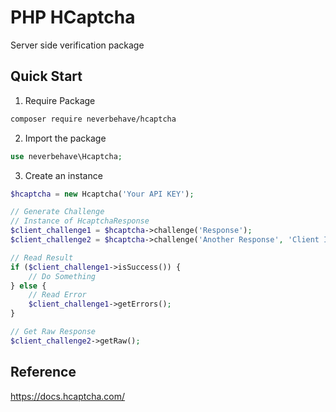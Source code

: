 # PHP HCaptcha

Server side verification package

## Quick Start 

1. Require Package

```bash
composer require neverbehave/hcaptcha
```

2. Import the package
```php
use neverbehave\Hcaptcha;
```

3. Create an instance
```php
$hcaptcha = new Hcaptcha('Your API KEY');

// Generate Challenge
// Instance of HcaptchaResponse
$client_challenge1 = $hcaptcha->challenge('Response');
$client_challenge2 = $hcaptcha->challenge('Another Response', 'Client IP');

// Read Result
if ($client_challenge1->isSuccess()) {
    // Do Something
} else {
    // Read Error
    $client_challenge1->getErrors();
}

// Get Raw Response 
$client_challenge2->getRaw();
```

## Reference 

https://docs.hcaptcha.com/